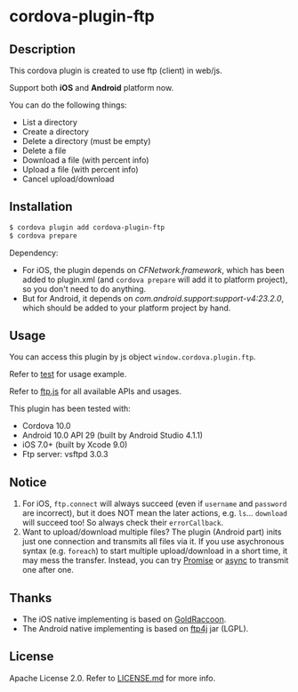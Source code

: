 # cordova-plugin-ftp

## Description

This cordova plugin is created to use ftp (client) in web/js.

Support both **iOS** and **Android** platform now.

You can do the following things:

- List a directory
- Create a directory
- Delete a directory (must be empty)
- Delete a file
- Download a file (with percent info)
- Upload a file (with percent info)
- Cancel upload/download

## Installation

```sh
$ cordova plugin add cordova-plugin-ftp
$ cordova prepare
```

Dependency:

- For iOS, the plugin depends on *CFNetwork.framework*, which has been added to plugin.xml (and `cordova prepare` will add it to platform project), so you don't need to do anything.
- But for Android, it depends on *com.android.support:support-v4:23.2.0*, which should be added to your platform project by hand.

## Usage

You can access this plugin by js object `window.cordova.plugin.ftp`.

Refer to [test](./test/www/js/index.js) for usage example.

Refer to [ftp.js](./www/ftp.js) for all available APIs and usages.

This plugin has been tested with:

- Cordova 10.0
- Android 10.0 API 29 (built by Android Studio 4.1.1)
- iOS 7.0+ (built by Xcode 9.0)
- Ftp server: vsftpd 3.0.3

## Notice

1. For iOS, `ftp.connect` will always succeed (even if `username` and `password` are incorrect), but it does NOT mean the later actions, e.g. `ls`... `download` will succeed too! So always check their `errorCallback`.
2. Want to upload/download multiple files? The plugin (Android part) inits just one connection and transmits all files via it. If you use asychronous syntax (e.g. `foreach`) to start multiple upload/download in a short time, it may mess the transfer. Instead, you can try [Promise](https://developer.mozilla.org/en-US/docs/Web/JavaScript/Reference/Global_Objects/Promise) or [async](https://github.com/caolan/async) to transmit one after one.

## Thanks

- The iOS native implementing is based on [GoldRaccoon](https://github.com/albertodebortoli/GoldRaccoon).
- The Android native implementing is based on [ftp4j](http://www.sauronsoftware.it/projects/ftp4j/) jar (LGPL).

## License

Apache License 2.0. Refer to [LICENSE.md](./LICENSE.md) for more info.

